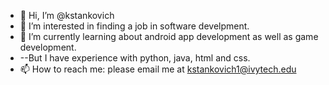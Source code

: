 - 👋 Hi, I’m @kstankovich
- 👀 I’m interested in finding a job in software develpment.
- 🌱 I’m currently learning about android app development as well as game development. 
- --But I have experience with python, java, html and css.
- 📫 How to reach me: please email me at kstankovich1@ivytech.edu

<!---
kstankovich/kstankovich is a ✨ special ✨ repository because its `README.md` (this file) appears on your GitHub profile.
You can click the Preview link to take a look at your changes.
--->
